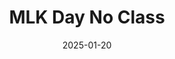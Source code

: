 ---
type: lecture
date: 2025-01-20
title: "MLK Day No Class"
thumbnail: /static_files/presentations/lec3.gif
---